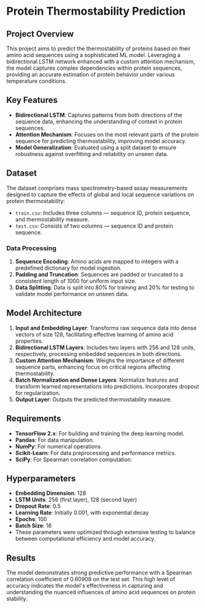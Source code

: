 # Protein Thermostability Prediction

## Project Overview
This project aims to predict the thermostability of proteins based on their amino acid sequences using a sophisticated ML model. Leveraging a bidirectional LSTM network enhanced with a custom attention mechanism, the model captures complex dependencies within protein sequences, providing an accurate estimation of protein behavior under various temperature conditions.

## Key Features
- **Bidirectional LSTM**: Captures patterns from both directions of the sequence data, enhancing the understanding of context in protein sequences.
- **Attention Mechanism**: Focuses on the most relevant parts of the protein sequence for predicting thermostability, improving model accuracy.
- **Model Generalization**: Evaluated using a split dataset to ensure robustness against overfitting and reliability on unseen data.

## Dataset
The dataset comprises mass spectrometry-based assay measurements designed to capture the effects of global and local sequence variations on protein thermostability:
- `train.csv`: Includes three columns — sequence ID, protein sequence, and thermostability measure.
- `test.csv`: Consists of two columns — sequence ID and protein sequence.

### Data Processing
1. **Sequence Encoding**: Amino acids are mapped to integers with a predefined dictionary for model ingestion.
2. **Padding and Truncation**: Sequences are padded or truncated to a consistent length of 1000 for uniform input size.
3. **Data Splitting**: Data is split into 80% for training and 20% for testing to validate model performance on unseen data.

## Model Architecture
1. **Input and Embedding Layer**: Transforms raw sequence data into dense vectors of size 128, facilitating effective learning of amino acid properties.
2. **Bidirectional LSTM Layers**: Includes two layers with 256 and 128 units, respectively, processing embedded sequences in both directions.
3. **Custom Attention Mechanism**: Weighs the importance of different sequence parts, enhancing focus on critical regions affecting thermostability.
4. **Batch Normalization and Dense Layers**: Normalize features and transform learned representations into predictions. Incorporates dropout for regularization.
5. **Output Layer**: Outputs the predicted thermostability measure.

## Requirements
- **TensorFlow 2.x**: For building and training the deep learning model.
- **Pandas**: For data manipulation.
- **NumPy**: For numerical operations.
- **Scikit-Learn**: For data preprocessing and performance metrics.
- **SciPy**: For Spearman correlation computation.

## Hyperparameters
- **Embedding Dimension**: 128
- **LSTM Units**: 256 (first layer), 128 (second layer)
- **Dropout Rate**: 0.5
- **Learning Rate**: Initially 0.001, with exponential decay
- **Epochs**: 100
- **Batch Size**: 16
- These parameters were optimized through extensive testing to balance between computational efficiency and model accuracy.

## Results
The model demonstrates strong predictive performance with a Spearman correlation coefficient of 0.60908 on the test set. This high level of accuracy indicates the model's effectiveness in capturing and understanding the nuanced influences of amino acid sequences on protein stability.
